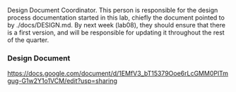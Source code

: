 Design Document Coordinator. 
This person is responsible for the design process documentation started in this lab, chiefly the document pointed to by ./docs/DESIGN.md. 
By next week (lab08), they should ensure that there is a first version, and will be responsible for updating it throughout the rest of the quarter.

### Design Document
https://docs.google.com/document/d/1EMfV3_bT15379Ooe6rLcGMM0PlTmgug-G1w2Y1o1VCM/edit?usp=sharing
